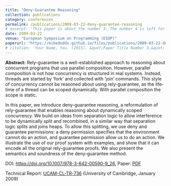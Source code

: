 ```yaml
---
title: "Deny-Guarantee Reasoning"
collection: publications
category: conferences
permalink: /publications/2009-03-22-deny-guarantee-reasoning
# excerpt: 'This paper is about the number 3. The number 4 is left for future work.'
date: 2009-03-22
venue: "European Symposium on Programming (ESOP)"
paperurl: "https://mikedodds.github.io/files/publications/2009-03-22-deny-guarantee-reasoning.pdf"
# citation: 'Your Name, You. (2015). &quot;Paper Title Number 3.&quot; <i>Journal 1</i>. 1(3).'
---
```


**Abstract:** Rely-guarantee is a well-established approach to reasoning about concurrent programs that use parallel composition. However, parallel composition is not how concurrency is structured in real systems. Instead, threads are started by ‘fork’ and collected with ‘join’ commands. This style of concurrency cannot be reasoned about using rely-guarantee, as the life-time of a thread can be scoped dynamically. With parallel composition the scope is static.

In this paper, we introduce deny-guarantee reasoning, a reformulation of rely-guarantee that enables reasoning about dynamically scoped concurrency. We build on ideas from separation logic to allow interference to be dynamically split and recombined, in a similar way that separation logic splits and joins heaps. To allow this splitting, we use deny and guarantee permissions: a deny permission specifies that the environment cannot do an action, and guarantee permission allow us to do an action. We illustrate the use of our proof system with examples, and show that it can encode all the original rely-guarantee proofs. We also present the semantics and soundness of the deny-guarantee method.

DOI: <https://doi.org/10.1007/978-3-642-00590-9_26>, Paper: [PDF](https://mikedodds.github.io/files/publications/2009-03-22-deny-guarantee-reasoning.pdf)

Technical Report: [UCAM-CL-TR-736](https://mikedodds.github.io/files/publications/2009-01-22-deny-guarantee-reasoning-techreport.pdf) (University of Cambridge, January 2009)
